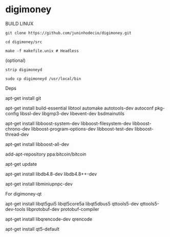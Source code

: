 # digimoney
BUILD LINUX

    git clone https://github.com/juninhodecio/digimoney.git

    cd digimoney/src

    make -f makefile.unix # Headless

(optional)

    strip digimoneyd

    sudo cp digimoneyd /usr/local/bin


Deps

apt-get install git

apt-get install build-essential libtool automake autotools-dev autoconf pkg-config libssl-dev libgmp3-dev libevent-dev bsdmainutils 

apt-get install libboost-system-dev libboost-filesystem-dev libboost-chrono-dev libboost-program-options-dev libboost-test-dev libboost-thread-dev

apt-get install libboost-all-dev

add-apt-repository ppa:bitcoin/bitcoin

apt-get update

apt-get install libdb4.8-dev libdb4.8++-dev

apt-get install libminiupnpc-dev


For digimoney-qt


apt-get install libqt5gui5 libqt5core5a libqt5dbus5 qttools5-dev qttools5-dev-tools libprotobuf-dev protobuf-compiler

apt-get install libqrencode-dev qrencode 

apt-get install qt5-default
